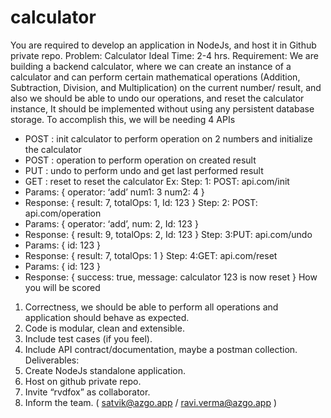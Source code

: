 # calculator

You are required to develop an application in NodeJs, and host it in Github private repo.
Problem: Calculator
Ideal Time: 2-4 hrs.
Requirement:
We are building a backend calculator, where we can create an instance of a calculator and can
perform certain mathematical operations (Addition, Subtraction, Division, and Multiplication) on
the current number/ result, and also we should be able to undo our operations, and reset the
calculator instance, It should be implemented without using any persistent database storage.
To accomplish this, we will be needing 4 APIs
- POST : init calculator to perform operation on 2 numbers and initialize the calculator
- POST : operation to perform operation on created result
- PUT : undo to perform undo and get last performed result
- GET : reset to reset the calculator
Ex:
Step: 1: POST: api.com/init
- Params: {
operator: ‘add’
num1: 3
num2: 4
}
- Response:
{
result: 7,
totalOps: 1,
Id: 123
}
Step: 2: POST: api.com/operation
- Params: {
operator: ‘add’,
num: 2,
Id: 123
}
- Response:
{
result: 9,
totalOps: 2,
Id: 123
}
Step: 3:PUT: api.com/undo
- Params:
{
id: 123
}
- Response:
{
result: 7,
totalOps: 1
}
Step: 4:GET: api.com/reset
- Params:
{
id: 123
}
- Response:
{
success: true,
message: calculator 123 is now reset
}
How you will be scored
1. Correctness, we should be able to perform all operations and application should behave
as expected.
2. Code is modular, clean and extensible.
3. Include test cases (if you feel).
4. Include API contract/documentation, maybe a postman collection.
Deliverables:
1. Create NodeJs standalone application.
2. Host on github private repo.
3. Invite “rvdfox” as collaborator.
4. Inform the team. ( satvik@azgo.app / ravi.verma@azgo.app )
